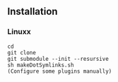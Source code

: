 Installation
-------------

### Linuxx
````
cd
git clone
git submodule --init --resursive
sh makeDotSymlinks.sh
(Configure some plugins manually)
````
